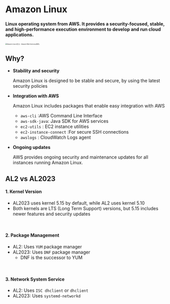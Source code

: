 # Amazon Linux

#### Linux operating system from AWS. It provides a security-focused, stable, and high-performance execution environment to develop and run cloud applications.

<img src="https://d1.awsstatic.com/Amazon-Linux_1200x900_Logo-2.71696520835a68e1fcd9b7eda847db9dd81e95b0.png" alt="Amazon Linux 파트너 - Amazon Web Services(AWS)" style="zoom:30%;" />



## Why?

- **Stability and security**

  Amazon Linux is designed to be stable and secure, by using the latest security policies 

- **Integration with AWS**

  Amazon Linux includes packages that enable easy integration with AWS

  - `aws-cli` :AWS Command Line Interface
  - `aws-sdk-java`: Java SDK for AWS services
  - `ec2-utils` : EC2 instance utilities
  - `ec2-instance-connect` :For secure SSH connections
  - `awslogs` : CloudWatch Logs agent

- **Ongoing updates**

  AWS provides ongoing security and maintenance updates for all instances running Amazon Linux.





## AL2 vs AL2023

#### 1. Kernel Version

- AL2023 uses kernel 5.15 by default, while AL2 uses kernel 5.10
- Both kernels are LTS (Long Term Support) versions, but 5.15 includes newer features and security updates

<br/>

#### 2. Package Management

- AL2: Uses `YUM` package manager
- AL2023: Uses `DNF` package manager
  - DNF is the successor to YUM

<br/>

#### 3. Network System Service

- AL2: Uses `ISC dhclient` or `dhclient`
- AL2023: Uses `systemd-networkd`

<br/>





